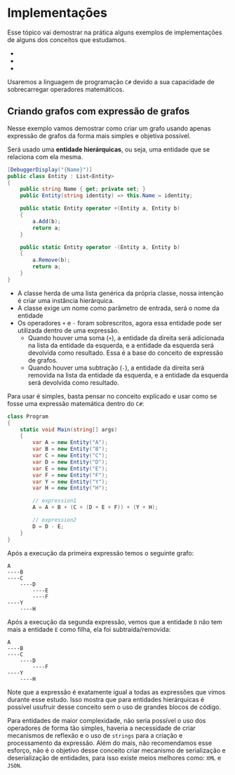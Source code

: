 # Implementações <header-set anchor-name="implementation" />

Esse tópico vai demostrar na prática alguns exemplos de implementações de alguns dos conceitos que estudamos.

* <anchor-get name="implementation-to-graph" />
* <anchor-get name="implementation-to-expression" /> 
* <anchor-get name="implementation-to-matrix" /> 

Usaremos a linguagem de programação `C#` devido a sua capacidade de sobrecarregar operadores matemáticos.

## Criando grafos com expressão de grafos <header-set anchor-name="implementation-to-graph" />

Nesse exemplo vamos demostrar como criar um grafo usando apenas expressão de grafos da forma mais simples e objetiva possível.

Será usado uma **entidade hierárquicas**, ou seja, uma entidade que se relaciona com ela mesma. 

```csharp
[DebuggerDisplay("{Name}")]
public class Entity : List<Entity>
{
    public string Name { get; private set; }
    public Entity(string identity) => this.Name = identity;

    public static Entity operator +(Entity a, Entity b)
    {
        a.Add(b);
        return a;
    }

    public static Entity operator -(Entity a, Entity b)
    {
        a.Remove(b);
        return a;
    }
}
```

* A classe herda de uma lista genérica da própria classe, nossa intenção é criar uma instância hierárquica.
* A classe exige um nome como parâmetro de entrada, será o nome da entidade
* Os operadores `+` e `-` foram sobrescritos, agora essa entidade pode ser utilizada dentro de uma expressão.
    * Quando houver uma soma (`+`), a entidade da direita será adicionada na lista da entidade da esquerda, e a entidade da esquerda será devolvida como resultado. Essa é a base do conceito de expressão de grafos.
    * Quando houver uma subtração (`-`), a entidade da direita será removida na lista da entidade da esquerda, e a entidade da esquerda será devolvida como resultado.

Para usar é simples, basta pensar no conceito explicado e usar como se fosse uma expressão matemática dentro do `C#`:

```csharp
class Program
{
    static void Main(string[] args)
    {
        var A = new Entity("A");
        var B = new Entity("B");
        var C = new Entity("C");
        var D = new Entity("D");
        var E = new Entity("E");
        var F = new Entity("F");
        var Y = new Entity("Y");
        var H = new Entity("H");

        // expression1
        A = A + B + (C + (D + E + F)) + (Y + H);

        // expression2
        D = D - E;
    }
}
```

Após a execução da primeira expressão temos o seguinte grafo:

```
A
----B
----C
    ----D
        ----E
        ----F
----Y
    ----H
```

Após a execução da segunda expressão, vemos que a entidade `D` não tem mais a entidade `E` como filha, ela foi subtraída/removida:

```
A
----B
----C
    ----D
        ----F
----Y
    ----H
```

Note que a expressão é exatamente igual a todas as expressões que vimos durante esse estudo. Isso mostra que para entidades hierárquicas é possível usufruir desse conceito sem o uso de grandes blocos de código.

Para entidades de maior complexidade, não seria possível o uso dos operadores de forma tão simples, haveria a necessidade de criar mecanismos de reflexão e o uso de `strings` para a criação e processamento da expressão. Além do mais, não recomendamos esse esforço, não é o objetivo desse conceito criar mecanismo de serialização e deserialização de entidades, para isso existe meios melhores como: `XML` e `JSON`.